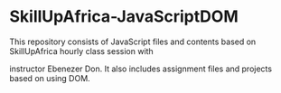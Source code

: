 # SkillUpAfrica-JavaScriptDOM

This repository consists of JavaScript files and contents based on SkillUpAfrica hourly class session with 

instructor Ebenezer Don. It also includes assignment files and projects based on using DOM.
